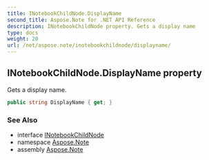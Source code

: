 ```yaml
---
title: INotebookChildNode.DisplayName
second_title: Aspose.Note for .NET API Reference
description: INotebookChildNode property. Gets a display name
type: docs
weight: 20
url: /net/aspose.note/inotebookchildnode/displayname/
---
```

## INotebookChildNode.DisplayName property

Gets a display name.

```csharp
public string DisplayName { get; }
```

### See Also

* interface [INotebookChildNode](../)
* namespace [Aspose.Note](../../inotebookchildnode/)
* assembly [Aspose.Note](../../../)


